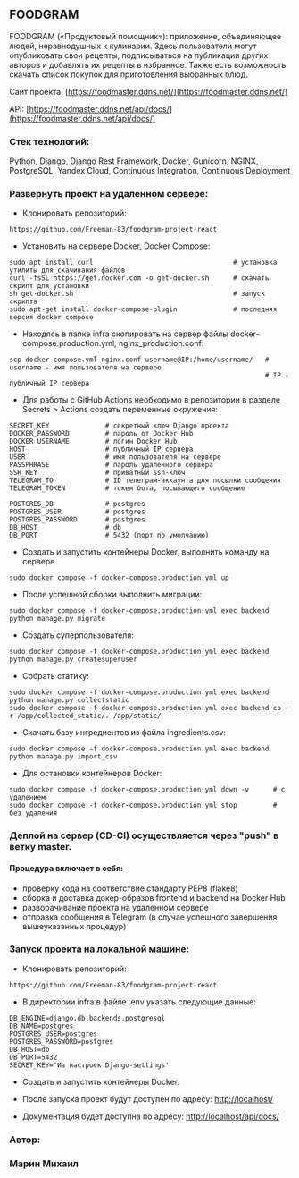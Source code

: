 ## FOODGRAM

FOODGRAM («Продуктовый помощник»): приложение, объединяющее людей, неравнодушных к кулинарии. Здесь пользователи могут опубликовать свои рецепты, подписываться на публикации других авторов и добавлять их рецепты в избранное. Также есть возможность скачать список покупок для приготовления выбранных блюд.

Сайт проекта: [https://foodmaster.ddns.net/](https://foodmaster.ddns.net/)

API: [https://foodmaster.ddns.net/api/docs/](https://foodmaster.ddns.net/api/docs/)

### Стек технологий:

Python, Django, Django Rest Framework, Docker, Gunicorn, NGINX, PostgreSQL, Yandex Cloud, Continuous Integration, Continuous Deployment

### Развернуть проект на удаленном сервере:

- Клонировать репозиторий:
```
https://github.com/Freeman-83/foodgram-project-react
```

- Установить на сервере Docker, Docker Compose:

```
sudo apt install curl                                   # установка утилиты для скачивания файлов
curl -fsSL https://get.docker.com -o get-docker.sh      # скачать скрипт для установки
sh get-docker.sh                                        # запуск скрипта
sudo apt-get install docker-compose-plugin              # последняя версия docker compose
```

- Находясь в папке infra скопировать на сервер файлы docker-compose.production.yml, nginx_production.conf:

```
scp docker-compose.yml nginx.conf username@IP:/home/username/   # username - имя пользователя на сервере
                                                                # IP - публичный IP сервера
```

- Для работы с GitHub Actions необходимо в репозитории в разделе Secrets > Actions создать переменные окружения:
```
SECRET_KEY              # секретный ключ Django проекта
DOCKER_PASSWORD         # пароль от Docker Hub
DOCKER_USERNAME         # логин Docker Hub
HOST                    # публичный IP сервера
USER                    # имя пользователя на сервере
PASSPHRASE              # пароль удаленного сервера
SSH_KEY                 # приватный ssh-ключ
TELEGRAM_TO             # ID телеграм-аккаунта для посылки сообщения
TELEGRAM_TOKEN          # токен бота, посылающего сообщение

POSTGRES_DB             # postgres
POSTGRES_USER           # postgres
POSTGRES_PASSWORD       # postgres
DB_HOST                 # db
DB_PORT                 # 5432 (порт по умолчанию)
```

- Создать и запустить контейнеры Docker, выполнить команду на сервере

```
sudo docker compose -f docker-compose.production.yml up
```

- После успешной сборки выполнить миграции:
```
sudo docker compose -f docker-compose.production.yml exec backend python manage.py migrate
```

- Создать суперпользователя:
```
sudo docker compose -f docker-compose.production.yml exec backend python manage.py createsuperuser
```

- Собрать статику:
```
sudo docker compose -f docker-compose.production.yml exec backend python manage.py collectstatic
sudo docker compose -f docker-compose.production.yml exec backend cp -r /app/collected_static/. /app/static/
```

- Скачать базу ингредиентов из файла ingredients.csv:
```
sudo docker compose -f docker-compose.production.yml exec backend python manage.py import_csv
```

- Для остановки контейнеров Docker:
```
sudo docker compose -f docker-compose.production.yml down -v      # с удалением
sudo docker compose -f docker-compose.production.yml stop         # без удаления
```

### Деплой на сервер (CD-CI) осуществляется через "push" в ветку master.
#### Процедура включает в себя:
- проверку кода на соответствие стандарту PEP8 (flake8)
- сборка и доставка докер-образов frontend и backend на Docker Hub
- разворачивание проекта на удаленном сервере
- отправка сообщения в Telegram (в случае успешного завершения вышеуказанных процедур)

### Запуск проекта на локальной машине:

- Клонировать репозиторий:
```
https://github.com/Freeman-83/foodgram-project-react
```

- В директории infra в файле .env указать следующие данные:
```
DB_ENGINE=django.db.backends.postgresql
DB_NAME=postgres
POSTGRES_USER=postgres
POSTGRES_PASSWORD=postgres
DB_HOST=db
DB_PORT=5432
SECRET_KEY='Из настроек Django-settings'
```

- Создать и запустить контейнеры Docker.


- После запуска проект будут доступен по адресу: [http://localhost/](http://localhost/)


- Документация будет доступна по адресу: [http://localhost/api/docs/](http://localhost/api/docs/)


### Автор:

### Марин Михаил